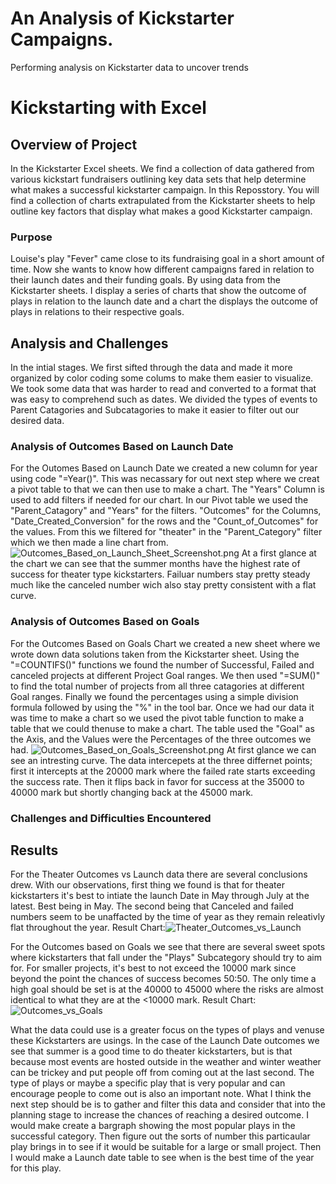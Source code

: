 # An Analysis of Kickstarter Campaigns. 
Performing analysis on Kickstarter data to uncover trends
# Kickstarting with Excel

## Overview of Project
  In the Kickstarter Excel sheets. We find  a collection of data gathered from various kickstart fundraisers outlining key data sets that help determine what makes a successful kickstarter campaign. In this Reposstory. You will find a collection of charts extrapulated from the Kickstarter sheets to help outline key factors that display what makes a good Kickstarter campaign. 
### Purpose
  Louise's play "Fever" came close to its fundraising goal in a short amount of time. Now she wants to know how different campaigns fared in relation to their launch dates and their funding goals. By using data from the Kickstarter sheets. I display a series of charts that show the outcome of plays in relation to the launch date and a chart the displays the outcome of plays in relations to their respective goals. 
## Analysis and Challenges
  In the intial stages. We first sifted through the data and made it more organized by color coding some colums to make them easier to visualize. We took some data that was harder to read and converted to a format that was easy to comprehend such as dates. We divided the types of events to Parent Catagories and Subcatagories to make it easier to filter out our desired data. 

### Analysis of Outcomes Based on Launch Date
  For the Outomes Based on Launch Date we created a new column for year using code "=Year()". This was necassary for out next step where we creat a pivot table to that we can then use to make a chart. The "Years" Column is used to add filters if needed for our chart. In our Pivot table we used the "Parent_Catagory" and "Years" for the filters. "Outcomes" for the Columns, "Date_Created_Conversion" for the rows and the "Count_of_Outcomes" for the values. From this we filtered for "theater" in the "Parent_Category" filter which we then made a line chart from.
![Outcomes_Based_on_Launch_Sheet_Screenshot.png](This_PC/Desktop/Stuff/school/DATA_CLASS/Challange_1/Outcomes_Based_on_Launch_Sheet_Screenshot.png)
  At a first glance at the chart we can see that the summer months have the highest rate of success for theater type kickstarters. Failuar numbers stay pretty steady much like the canceled number wich also stay pretty consistent with a flat curve.

### Analysis of Outcomes Based on Goals
  For the Outcomes Based on Goals Chart we created a new sheet where we wrote down data solutions taken from the Kickstarter sheet. Using the "=COUNTIFS()" functions we found the number of Successful, Failed and canceled projects at different Project Goal ranges. We then used "=SUM()" to find the total number of projects from all three catagories at different Goal ranges. Finally we found the percentages using a simple division formula followed by using the "%" in the tool bar. Once we had our data it was time to make a chart so we used the pivot table function to make a table that we could thenuse to make a chart. The table used the "Goal" as the Axis, and the Values were the Percentages of the three outcomes we had. 
![Outcomes_Based_on_Goals_Screenshot.png](This_PC/Desktop/Stuff/school/DATA_CLASS/Challange_1/Outcomes_Based_on_Goals_Screenshot.png)
  At first glance we can see an intresting curve. The data intercepets at the three differnet points; first it intercepts at the 20000 mark where the failed rate starts exceeding the success rate. Then it flips back in favor for success at the 35000 to 40000 mark but shortly changing back at the 45000 mark. 
### Challenges and Difficulties Encountered

## Results

  For the Theater Outcomes vs Launch data there are several conclusions drew. With our observations, first thing we found is that for theater kickstarters it's best to intiate the launch Date in May through July at the latest. Best being in May. The second being that Canceled and failed numbers seem to be unaffacted by the time of year as they remain releativly flat throughout the year.
 Result Chart:![Theater_Outcomes_vs_Launch](This_PC/Desktop/Stuff/school/DATA_CLASS/Challange_1/Resources/Theater_Outcomes_vs_Launch.png)

  For the Outcomes based on Goals we see that there are several sweet spots where kickstarters that fall under the "Plays" Subcategory should try to aim for. For smaller projects, it's best to not exceed the 10000 mark since beyond the point the chances of success becomes 50:50. The only time a high goal should be set is at the 40000 to 45000 where the risks are almost identical to what they are at the <10000 mark. 
  Result Chart:![Outcomes_vs_Goals](This_PC/Desktop/Stuff/school/DATA_CLASS/Challange_1/Resources/Outcomes_vs_Goals.png) 

  What the data could use is a greater focus on the types of plays and venuse these Kickstarters are usings. In the case of the Launch Date outcomes we see that summer is a good time to do theater kickstarters, but is that because most events are hosted outside in the weather and winter weather can be trickey and put people off from coming out at the last second. The type of plays or maybe a specific play that is very popular and can encourage people to come out is also an important note. What I think the next step should be is to gather and filter this data and consider that into the planning stage to increase the chances of reaching a desired outcome. I would make create a bargraph showing the most popular plays in the successful category. Then figure out the sorts of number this particaular play brings in to see if it would be suitable for a large or small project. Then I would make a Launch date table to see when is the best time of the year for this play.


